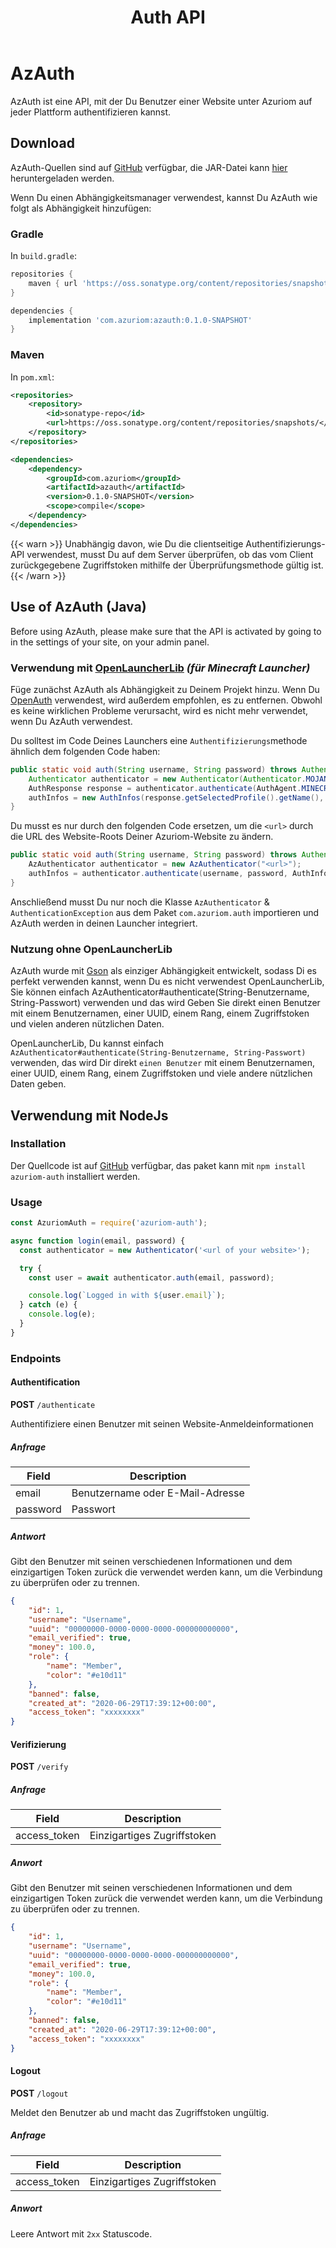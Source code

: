 ﻿---
title: Auth API
---

# AzAuth

AzAuth ist eine API, mit der Du Benutzer einer Website unter Azuriom
auf jeder Plattform authentifizieren kannst.

## Download

AzAuth-Quellen sind auf [GitHub](https://github.com/Azuriom/AzAuth) verfügbar,
die JAR-Datei kann [hier](https://oss.sonatype.org/content/repositories/snapshots/com/azuriom/azauth/0.1.0-SNAPSHOT/azauth-0.1.0-20220420.160910-3.jar)
heruntergeladen werden.

Wenn Du einen Abhängigkeitsmanager verwendest,
kannst Du AzAuth wie folgt als Abhängigkeit hinzufügen:

### Gradle

In `build.gradle`:

```groovy
repositories {
    maven { url 'https://oss.sonatype.org/content/repositories/snapshots/' }
}
```
```groovy
dependencies {
    implementation 'com.azuriom:azauth:0.1.0-SNAPSHOT'
}
```

### Maven

In `pom.xml`:
```xml
<repositories>
    <repository>
        <id>sonatype-repo</id>
        <url>https://oss.sonatype.org/content/repositories/snapshots/</url>
    </repository>
</repositories>
```
```xml
<dependencies>
    <dependency>
        <groupId>com.azuriom</groupId>
        <artifactId>azauth</artifactId>
        <version>0.1.0-SNAPSHOT</version>
        <scope>compile</scope>
    </dependency>
</dependencies>
```

{{< warn >}}
Unabhängig davon, wie Du die clientseitige Authentifizierungs-API verwendest,
musst Du auf dem Server überprüfen,
ob das vom Client zurückgegebene Zugriffstoken mithilfe der Überprüfungsmethode gültig ist.
{{< /warn >}}

## Use of AzAuth (Java)

Before using AzAuth, please make sure that the API is activated by going to
in the settings of your site, on your admin panel.


### Verwendung mit [OpenLauncherLib](https://github.com/Litarvan/OpenLauncherLib/) _(für Minecraft Launcher)_

Füge zunächst AzAuth als Abhängigkeit zu Deinem Projekt hinzu.
Wenn Du [OpenAuth](https://github.com/Litarvan/OpenAuth/) verwendest, wird außerdem empfohlen, es zu entfernen.
Obwohl es keine wirklichen Probleme verursacht, wird es nicht mehr verwendet, wenn Du AzAuth verwendest.

Du solltest im Code Deines Launchers eine `Authentifizierungs`methode ähnlich dem folgenden Code haben:
```java
public static void auth(String username, String password) throws AuthenticationException {
    Authenticator authenticator = new Authenticator(Authenticator.MOJANG_AUTH_URL, AuthPoints.NORMAL_AUTH_POINTS);
    AuthResponse response = authenticator.authenticate(AuthAgent.MINECRAFT, username, password, "");
    authInfos = new AuthInfos(response.getSelectedProfile().getName(), response.getAccessToken(), response.getSelectedProfile().getId());
}
```
Du musst es nur durch den folgenden Code ersetzen, um die `<url>` durch die URL des Website-Roots Deiner Azuriom-Website zu ändern.
```java
public static void auth(String username, String password) throws AuthenticationException, IOException {
    AzAuthenticator authenticator = new AzAuthenticator("<url>");
    authInfos = authenticator.authenticate(username, password, AuthInfos.class);
}
```

Anschließend musst Du nur noch die Klasse `AzAuthenticator` & `AuthenticationException` aus dem Paket `com.azuriom.auth` importieren und AzAuth werden
in deinen Launcher integriert.

### Nutzung ohne OpenLauncherLib

AzAuth wurde mit [Gson](https://github.com/google/gson) als einziger Abhängigkeit entwickelt, sodass Di es perfekt verwenden kannst, wenn Du es nicht verwendest
OpenLauncherLib, Sie können einfach AzAuthenticator#authenticate(String-Benutzername, String-Passwort) verwenden und das wird
Geben Sie direkt einen Benutzer mit einem Benutzernamen, einer UUID, einem Rang, einem Zugriffstoken und vielen anderen nützlichen Daten.

OpenLauncherLib, Du kannst einfach `AzAuthenticator#authenticate(String-Benutzername, String-Passwort)` verwenden, das wird Dir direkt `einen Benutzer` mit einem Benutzernamen, einer UUID, einem Rang, einem Zugriffstoken und viele andere nützlichen Daten geben.


## Verwendung mit NodeJs

### Installation

Der Quellcode ist auf [GitHub](https://github.com/Azuriom/AzAuthJs) verfügbar,
das paket kann mit `npm install azuriom-auth` installiert werden.

### Usage

```js
const AzuriomAuth = require('azuriom-auth');

async function login(email, password) {
  const authenticator = new Authenticator('<url of your website>');

  try {
    const user = await authenticator.auth(email, password);

    console.log(`Logged in with ${user.email}`);
  } catch (e) {
    console.log(e);
  }
}
```


### Endpoints

#### Authentification

**POST** `/authenticate`

Authentifiziere einen Benutzer mit seinen Website-Anmeldeinformationen

##### Anfrage
|   Field   |        Description         |
| --------- | -------------------------- |
|   email   | Benutzername oder E-Mail-Adresse |
| password  |           Passwort         |

##### Antwort

Gibt den Benutzer mit seinen verschiedenen Informationen und dem einzigartigen Token zurück
die verwendet werden kann, um die Verbindung zu überprüfen oder zu trennen.

```json
{
    "id": 1,
    "username": "Username",
    "uuid": "00000000-0000-0000-0000-000000000000",
    "email_verified": true,
    "money": 100.0,
    "role": {
        "name": "Member",
        "color": "#e10d11"
    },
    "banned": false,
    "created_at": "2020-06-29T17:39:12+00:00",
    "access_token": "xxxxxxxx"
}
```

#### Verifizierung

**POST** `/verify`

##### Anfrage
|     Field    |     Description     |
| ------------ | ------------------- |
| access_token | Einzigartiges Zugriffstoken |

##### Anwort

Gibt den Benutzer mit seinen verschiedenen Informationen und dem einzigartigen Token zurück
die verwendet werden kann, um die Verbindung zu überprüfen oder zu trennen.

```json
{
    "id": 1,
    "username": "Username",
    "uuid": "00000000-0000-0000-0000-000000000000",
    "email_verified": true,
    "money": 100.0,
    "role": {
        "name": "Member",
        "color": "#e10d11"
    },
    "banned": false,
    "created_at": "2020-06-29T17:39:12+00:00",
    "access_token": "xxxxxxxx"
}
```

#### Logout

**POST** `/logout`

Meldet den Benutzer ab und macht das Zugriffstoken ungültig.

##### Anfrage
|     Field    |     Description     |
| ------------ | ------------------- |
| access_token | Einzigartiges Zugriffstoken |

##### Anwort

Leere Antwort mit `2xx` Statuscode.